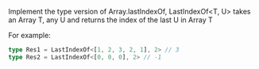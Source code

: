 Implement the type version of Array.lastIndexOf, LastIndexOf<T, U> takes an Array T, any U and returns the index of the last U in Array T

For example:

```typescript
type Res1 = LastIndexOf<[1, 2, 3, 2, 1], 2> // 3
type Res2 = LastIndexOf<[0, 0, 0], 2> // -1
```
